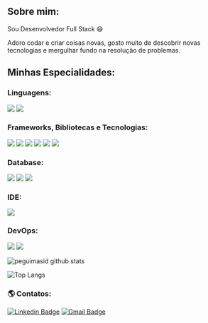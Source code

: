 ## Sobre mim:

Sou Desenvolvedor Full Stack 😄

Adoro codar e criar coisas novas, gosto muito de descobrir novas tecnologias e mergulhar fundo na resolução de problemas.

## Minhas Especialidades:

### Linguagens:

<img src="https://img.shields.io/badge/JavaScript-323330?style=for-the-badge&logo=javascript&logoColor=F7DF1E"/> <img src="https://img.shields.io/badge/TypeScript-007ACC?style=for-the-badge&logo=typescript&logoColor=white"/>

### Frameworks, Bibliotecas e Tecnologias:

<img src="https://img.shields.io/badge/React-20232A?style=for-the-badge&logo=react&logoColor=61DAFB"/> <img src="https://img.shields.io/badge/ReactNative-20232A?style=for-the-badge&logo=react&logoColor=purple"/> <img src="https://img.shields.io/badge/Expo-1B1F23?style=for-the-badge&logo=expo&logoColor=white"/> <img src="https://img.shields.io/badge/Insomnia-5849be?style=for-the-badge&logo=Insomnia&logoColor=white"/> <img src="https://img.shields.io/badge/JWT-000000?style=for-the-badge&logo=JSON%20web%20tokens&logoColor=white"/> <img src="https://img.shields.io/badge/Node.js-339933?style=for-the-badge&logo=nodedotjs&logoColor=white"/>
 
### Database:

<img src ="https://img.shields.io/badge/postgres-%23316192.svg?&style=for-the-badge&logo=postgresql&logoColor=white"/> <img src="https://img.shields.io/badge/MongoDB-4EA94B?style=for-the-badge&logo=mongodb&logoColor=white"/> <img src="https://img.shields.io/badge/MySQL-005C84?style=for-the-badge&logo=mysql&logoColor=white"/>

### IDE:

<img src="https://img.shields.io/badge/Visual_Studio-5C2D91?style=for-the-badge&logo=visual%20studio&logoColor=white"/>

### DevOps:

<img src="https://img.shields.io/badge/docker%20-%230db7ed.svg?&style=for-the-badge&logo=docker&logoColor=white"/> <img src="https://camo.githubusercontent.com/06c6858186510906c21d8c951168d55d976d7dfb9176ed6125c55b8a7de0baae/68747470733a2f2f696d672e736869656c64732e696f2f62616467652f4749542d4534344333303f7374796c653d666f722d7468652d6261646765266c6f676f3d676974266c6f676f436f6c6f723d7768697465"/>

![peguimasid github stats](https://github-readme-stats.vercel.app/api?username=MarceloLimaCodes&show_icons=true&title_color=fff&icon_color=7159c1&text_color=f8f8f2&bg_color=171c24&count_private=true)

![Top Langs](https://github-readme-stats.vercel.app/api/top-langs/?username=MarceloLimaCodes&layout=compact&title_color=fff&text_color=f8f8f2&hide=java&bg_color=171c24)

### 🌎 Contatos:

[![Linkedin Badge](https://img.shields.io/badge/-marcelolimac-blue?style=flat-square&logo=Linkedin&logoColor=white&link=https://www.linkedin.com/in/marcelo-lima-181a62232/)](https://www.linkedin.com/in/marcelo-lima-181a62232/)
[![Gmail Badge](https://img.shields.io/badge/-marcelolima557@gmail.com-006bed?style=flat-square&logo=Gmail&logoColor=white&link=mailto:marcelolima557@gmail.com)](mailto:marcelolima557@gmail.com)
